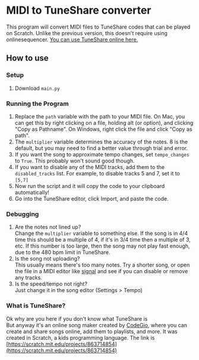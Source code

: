 # MIDI to TuneShare converter

This program will convert MIDI files to TuneShare codes that can be played on Scratch. Unlike the previous version, this doesn't require using onlinesequencer. [You can use TuneShare online here.](https://scratch.mit.edu/projects/863714854)

## How to use
### Setup

1. Download `main.py`

### Running the Program
 
 1. Replace the `path` variable with the path to your MIDI file. On Mac, you can get this by right clicking on a file, holding alt (or option), and clicking "Copy as Pathname". On Windows, right click the file and click "Copy as path".
 2. The `multiplier` variable determines the accuracy of the notes. 8 is the default, but you may need to find a better value through trial and error.
 3. If you want the song to approximate tempo changes, set `tempo_changes` to `True`. This probably won't sound good though.
 4. If you want to disable any of the MIDI tracks, add them to the `disabled_tracks` list. For example, to disable tracks 5 and 7, set it to `[5,7]`
 5. Now run the script and it will copy the code to your clipboard automatically!
 6. Go into the TuneShare editor, click Import, and paste the code.

### Debugging

1. Are the notes not lined up?\
	Change the `multiplier` variable to something else. If the song is in 4/4 time this should be a multiple of 4, if it's in 3/4 time then a multiple of 3, etc. If this number is too large, then the song may not play fast enough, due to the 480 bpm limit in TuneShare.
2. Is the song not uploading?\
	This usually means there's too many notes. Try a shorter song, or open the file in a MIDI editor like [signal](signal.vercel.app) and see if you can disable or remove any tracks.
3. Is the speed/tempo not right?\
	Just change it in the song editor (Settings > Tempo)

### What is TuneShare?

Ok why are you here if you don't know what TuneShare is\
But anyway it's an online song maker created by [CodeGio](https://scratch.mit.edu/users/codeGIO/), where you can create and share songs online, add them to playlists, and more. It was created in Scratch, a kids programming language. The link is [https://scratch.mit.edu/projects/863714854](https://scratch.mit.edu/projects/863714854)
